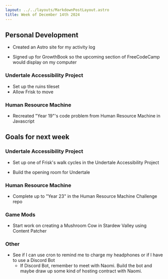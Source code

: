 ```yaml
---
layout: ../../layouts/MarkdownPostLayout.astro
title: Week of December 14th 2024
---
```


## Personal Development

- Created an Astro site for my activity log

- Signed up for GrowthBook so the upcoming section of FreeCodeCamp would display on my computer

### Undertale Accessibility Project

- Set up the ruins tileset
- Allow Frisk to move

### Human Resource Machine

- Recreated "Year 19"'s code problem from Human Resource Machine in Javascript

## Goals for next week

### Undertale Accessibility Project

- Set up one of Frisk's walk cycles in the Undertale Accessibility Project

- Build the opening room for Undertale

### Human Resource Machine

- Complete up to "Year 23" in the Human Resource Machine Challenge repo

### Game Mods

- Start work on creating a Mushroom Cow in Stardew Valley using Content Patcher

### Other

- See if I can use cron to remind me to charge my headphones or if I have to
  use a Discord Bot
  - If Discord Bot, remember to meet with Naomi. Build the bot and maybe draw up
    some kind of hosting contract with Naomi.

